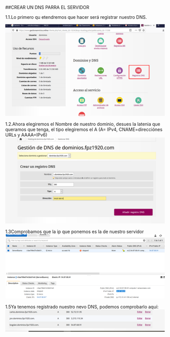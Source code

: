 ##CREAR UN DNS PARRA EL SERVIDOR

1.1.Lo primero qu etendremos que hacer será registrar nuestro DNS.

![prueba](img/dns1.png)


1.2.Ahora elegiremos el Nombre de nuestro dominio,  desues la latenia que queramos que tenga, el tipo elegiremos el A (A= IPv4, CNAME=direcciónes URLs y AAAA=IPv6)
![prueba](img/dns2.png)

1.3Comprobamos que la ip que ponemos es la de nuestro servidor 
![prueba](img/dns2.1.png)

1.5Ya tenemos registrado nuestro nevo DNS, podemos comprobarlo aquí: 
![prueba](img/dns3.png)

